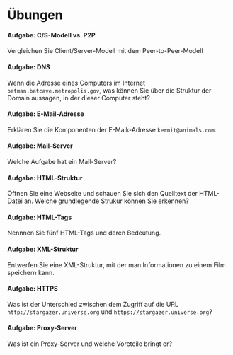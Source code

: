 # Übungen

#### Aufgabe: C/S-Modell vs. P2P
Vergleichen Sie Client/Server-Modell mit dem Peer-to-Peer-Modell


#### Aufgabe: DNS
Wenn die Adresse eines Computers im Internet `batman.batcave.metropolis.gov`, was können Sie über die Struktur der Domain aussagen, in der dieser Computer steht?


#### Aufgabe: E-Mail-Adresse
Erklären Sie die Komponenten der E-Maik-Adresse `kermit@animals.com`.


#### Aufgabe: Mail-Server
Welche Aufgabe hat ein Mail-Server?


#### Aufgabe: HTML-Struktur
Öffnen Sie eine Webseite und schauen Sie sich den Quelltext der HTML-Datei an. Welche grundlegende Strukur können Sie erkennen?


#### Aufgabe: HTML-Tags
Nennnen Sie fünf HTML-Tags und deren Bedeutung.


#### Aufgabe: XML-Struktur
Entwerfen Sie eine XML-Struktur, mit der man Informationen zu einem Film speichern kann.


#### Aufgabe: HTTPS
Was ist der Unterschied zwischen dem Zugriff auf die URL  `http://stargazer.universe.org` und `https://stargazer.universe.org`?


#### Aufgabe: Proxy-Server
Was ist ein Proxy-Server und welche Voreteile bringt er?
